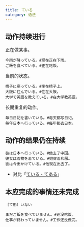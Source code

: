 ```yaml
---
title: ている
category: 语法
---
```


## 动作持续进行

正在做某事。

```example
今雨が降っている。#现在正在下雨。
ご飯を食べている。#正在吃饭。
```

当前的状态。

```example
椅子に座っている。#坐在椅子上。
大阪に住んでいる。#住在大阪。
大学で英語を教えている。#在大学教英语。
```

长期重复的动作。

```example
毎日日記を書いている。#每天都写日记。
毎年日本へ行っている。#每年都去日本。
```

## 动作的结果仍在持续

```example
彼は日本へ行っている。#他去了中国。
彼女は着物を着ている。#她穿着和服。
彼は今出かけている。#他现在出去了。
```

- 对比「[ている・てある](../teiru-tearu)」

## 本应完成的事情还未完成

`〔て形〕いない`

```example
まだご飯を食べていません。#还没吃饭。
仕事が終わっていません。#工作还没做完。
```
